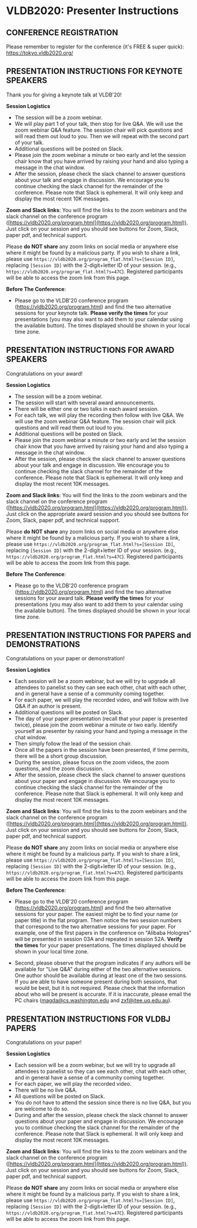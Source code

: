 # VLDB2020: Presenter Instructions


## CONFERENCE REGISTRATION

Please remember to register for the conference (it's FREE & super quick):  https://tokyo.vldb2020.org/


## PRESENTATION INSTRUCTIONS FOR KEYNOTE SPEAKERS

Thank you for giving a keynote talk at VLDB'20!

**Session Logistics**
- The session will be a zoom webinar.
- We will play part 1 of your talk, then stop for live Q&A. We will use the zoom webinar Q&A feature. The session chair will pick questions and will read them out loud to you. Then we will repeat with the second part of your talk. 
- Additional questions will be posted on Slack.
- Please join the zoom webinar a minute or two early and let the session chair know that you have arrived by raising your hand and also typing a message in the chat window.
- After the session, please check the slack channel to answer questions about your talk and engage in discussion. We encourage you to continue
checking the slack channel for the remainder of the conference. Please note that Slack is ephemeral. It will only keep and display the most recent 10K messages.

**Zoom and Slack links**: You will find the links to the zoom webinars and the slack channel on the conference program ([https://vldb2020.org/program.html](https://vldb2020.org/program.html)). Just click on your session and you should see buttons for Zoom, Slack, paper pdf, and technical support. 

Please **do NOT share** any zoom links on social media or anywhere else where it might be found by a malicious party.  If you wish to share a link, please use `https://vldb2020.org/program_flat.html?s=[Session ID]`, replacing `[Session ID]` with the 2-digit+letter ID of your session.  (e.g., `https://vldb2020.org/program_flat.html?s=47C`). Registered participants will be able to access the zoom link from this page.

**Before The Conference**:

- Please go to the VLDB'20 conference program (https://vldb2020.org/program.html) and find the two alternative sessions for your keynote talk. **Please verify the times** for your  presentations (you may also want to add them to your calendar using the available button). The times displayed should be shown in your local time zone.


## PRESENTATION INSTRUCTIONS FOR AWARD SPEAKERS

Congratulations on your award!

**Session Logistics**
- The session will be a zoom webinar.
- The session will start with several award announcements.
- There will be either one or two talks in each award session.
- For each talk, we will play the recording then follow with live Q&A. We will use the zoom webinar Q&A feature. The session chair will pick questions and will read them out loud to you. 
- Additional questions will be posted on Slack.
- Please join the zoom webinar a minute or two early and let the session chair know that you have arrived by raising your hand and also typing a message in the chat window.
- After the session, please check the slack channel to answer questions about your talk and engage in discussion. We encourage you to continue
checking the slack channel for the remainder of the conference. Please note that Slack is ephemeral. It will only keep and display the most recent 10K messages.

**Zoom and Slack links**: You will find the links to the zoom webinars and the slack channel on the conference program ([https://vldb2020.org/program.html](https://vldb2020.org/program.html)). Just click on the appropriate award session and you should see buttons for Zoom, Slack, paper pdf, and technical support. 

Please **do NOT share** any zoom links on social media or anywhere else where it might be found by a malicious party.  If you wish to share a link, please use `https://vldb2020.org/program_flat.html?s=[Session ID]`, replacing `[Session ID]` with the 2-digit+letter ID of your session.  (e.g., `https://vldb2020.org/program_flat.html?s=47C`). Registered participants will be able to access the zoom link from this page.

**Before The Conference**:

- Please go to the VLDB'20 conference program (https://vldb2020.org/program.html) and find the two alternative sessions for your award talk. **Please verify the times** for your presentations (you may also want to add them to your calendar using the available button). The times displayed should be shown in your local time zone.



## PRESENTATION INSTRUCTIONS FOR PAPERS and DEMONSTRATIONS

Congratulations on your paper or demonstration!

**Session Logistics**
- Each session will be a zoom webinar, but we will try to upgrade all attendees to panelist so they can see each other, chat with each other, and in general have a sense
of a community coming together.
- For each paper, we will play the recorded video, and will follow with live Q&A if an author is present.
- Additional questions will be posted on Slack.
- The day of your paper presentation (recall that your paper is presented twice), please join the zoom webinar a minute or two early. Identify yourself as presenter by raising your hand and typing a message in the chat window.
- Then simply follow the lead of the session chair.
- Once all the papers in the session have been presented, if time permits, there will be a short group discussion.
- During the session, please focus on the zoom videos, the zoom questions, and the zoom discussion.
- After the session, please check the slack channel to answer questions about your paper and engage in discussion. We encourage you to continue
checking the slack channel for the remainder of the conference. Please note that Slack is ephemeral. It will only keep and display the most recent 10K messages.

**Zoom and Slack links**: You will find the links to the zoom webinars and the slack channel on the conference program ([https://vldb2020.org/program.html](https://vldb2020.org/program.html)). Just click on your session and you should see buttons for Zoom, Slack, paper pdf, and technical support. 

Please **do NOT share** any zoom links on social media or anywhere else where it might be found by a malicious party.  If you wish to share a link, please use `https://vldb2020.org/program_flat.html?s=[Session ID]`, replacing `[Session ID]` with the 2-digit+letter ID of your session.  (e.g., `https://vldb2020.org/program_flat.html?s=47C`). Registered participants will be able to access the zoom link from this page.

**Before The Conference**:

- Please go to the VLDB'20 conference program (https://vldb2020.org/program.html) and find the two alternative sessions for your paper. The easiest might be to find your name (or paper title) 
in the flat program. Then notice the two session numbers that correspond to the two alternative sessions for your paper. For example, one of the first papers in the conference on "Alibaba Hologres"
will be presented in session 03A and repeated in session 52A. **Verify the times** for your paper presentations. The times displayed should be shown in your local time zone.

- Second, please observe that the program indicates if any authors will be available for "Live Q&A" during either of the two alternative sessions. One author should be
available during at least one of the two sessions. If you are able to have someone present during both sessions, that would be best, but it is not required. Please 
check that the information about who will be present is accurate. If it is inaccurate, please email the PC chairs (magda@cs.washington.edu and zxf@itee.uq.edu.au).

## PRESENTATION INSTRUCTIONS FOR VLDBJ PAPERS

Congratulations on your paper!

**Session Logistics**
- Each session will be a zoom webinar, but we will try to upgrade all attendees to panelist so they can see each other, chat with each other, and in general have a sense of a community coming together.
- For each paper, we will play the recorded video.
- There will be no live Q&A.
- All questions will be posted on Slack.
- You do not have to attend the session since there is no live Q&A, but you are welcome to do so.
- During and after the session, please check the slack channel to answer questions about your paper and engage in discussion. We encourage you to continue
checking the slack channel for the remainder of the conference. Please note that Slack is ephemeral. It will only keep and display the most recent 10K messages.

**Zoom and Slack links**: You will find the links to the zoom webinars and the slack channel on the conference program ([https://vldb2020.org/program.html](https://vldb2020.org/program.html)). Just click on your session and you should see buttons for Zoom, Slack, paper pdf, and technical support. 

Please **do NOT share** any zoom links on social media or anywhere else where it might be found by a malicious party.  If you wish to share a link, please use `https://vldb2020.org/program_flat.html?s=[Session ID]`, replacing `[Session ID]` with the 2-digit+letter ID of your session.  (e.g., `https://vldb2020.org/program_flat.html?s=47C`). Registered participants will be able to access the zoom link from this page.



